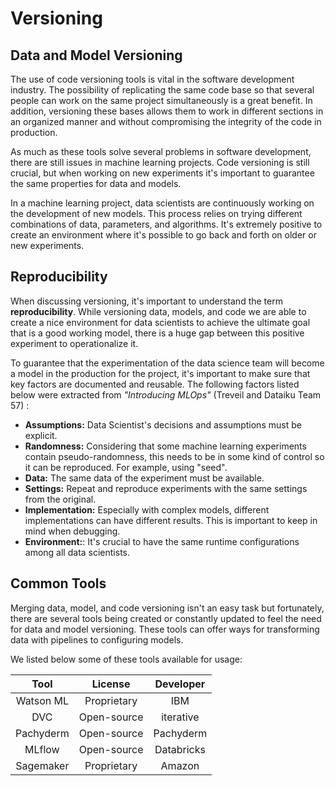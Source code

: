 # Versioning

## Data and Model Versioning

The use of code versioning tools is vital in the software development industry. The possibility of replicating the same code base so that several people can work on the same project simultaneously is a great benefit. In addition, versioning these bases allows them to work in different sections in an organized manner and without compromising the integrity of the code in production.

As much as these tools solve several problems in software development, there are still issues in machine learning projects. Code versioning is still crucial, but when working on new experiments it's important to guarantee the same properties for data and models.

In a machine learning project, data scientists are continuously working on the development of new models. This process relies on trying different combinations of data, parameters, and algorithms. It's extremely positive to create an environment where it's possible to go back and forth on older or new experiments. 

## Reproducibility

When discussing versioning, it's important to understand the term **reproducibility**. While versioning data, models, and code we are able to create a nice environment for data scientists to achieve the ultimate goal that is a good working model, there is a huge gap between this positive experiment to operationalize it. 

To guarantee that the experimentation of the data science team will become a model in the production for the project, it's important to make sure that key factors are documented and reusable. The following factors listed below were extracted from *"Introducing MLOps"* (Treveil and Dataiku Team 57) :

 - **Assumptions:** Data Scientist's decisions and assumptions must be explicit.
 - **Randomness:** Considering that some machine learning experiments contain pseudo-randomness, this needs to be in some kind of control so it can be reproduced. For example, using "seed".
 - **Data:** The same data of the experiment must be available.
 - **Settings:** Repeat and reproduce experiments with the same settings from the original.
 - **Implementation:** Especially with complex models, different implementations can have different results. This is important to keep in mind when debugging.
 - **Environment:**: It's crucial to have the same runtime configurations among all data scientists.

## Common Tools

Merging data, model, and code versioning isn't an easy task but fortunately, there are several tools being created or constantly updated to feel the need for data and model versioning. These tools can offer ways for transforming data with pipelines to configuring models.

We listed below some of these tools available for usage:

Tool | License | Developer
:---: | :---: | :---:
Watson ML | Proprietary | IBM
DVC | Open-source | iterative
Pachyderm | Open-source | Pachyderm
MLflow |  Open-source | Databricks
Sagemaker | Proprietary | Amazon



















